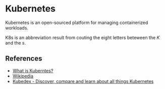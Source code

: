 # Kubernetes

Kubernetes is an open-sourced platform for managing containerized workloads.

K8s is an abbreviation result from couting the eight letters beteween the *K* and the *s*.

## References

* [What is Kuberntes?](https://kubernetes.io/docs/concepts/overview/what-is-kubernetes/)
* [Wikipedia](https://en.wikipedia.org/wiki/Kubernetes)
* [Kubedex - Discover, compare and learn about all things Kubernetes ](https://kubedex.com)

